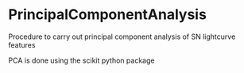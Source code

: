 # PrincipalComponentAnalysis
Procedure to carry out principal component analysis of SN lightcurve features

PCA is done using the scikit python package
